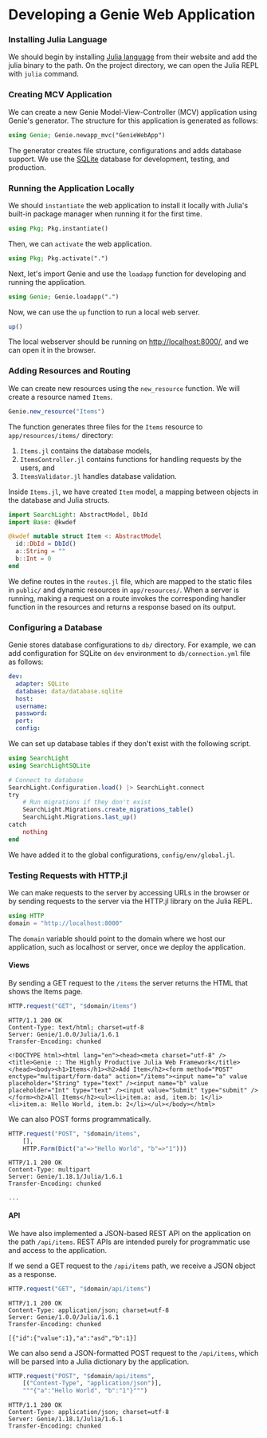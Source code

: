 # Developing a Genie Web Application
### Installing Julia Language
We should begin by installing [Julia language](https://julialang.org/) from their website and add the julia binary to the path. On the project directory, we can open the Julia REPL with `julia` command.

### Creating MCV Application
We can create a new Genie Model-View-Controller (MCV) application using Genie's generator. The structure for this application is generated as follows:

```julia
using Genie; Genie.newapp_mvc("GenieWebApp")
```

The generator creates file structure, configurations and adds database support. We use the [SQLite](https://www.sqlite.org/index.html) database for development, testing, and production.

### Running the Application Locally
We should `instantiate` the web application to install it locally with Julia's built-in package manager when running it for the first time.

```julia
using Pkg; Pkg.instantiate()
```

Then, we can `activate` the web application.

```julia
using Pkg; Pkg.activate(".")
```

Next, let's import Genie and use the `loadapp` function for developing and running the application.

```julia
using Genie; Genie.loadapp(".")
```

Now, we can use the `up` function to run a local web server.

```julia
up()
```

The local webserver should be running on [http://localhost:8000/](http://localhost:8000/), and we can open it in the browser.

### Adding Resources and Routing
We can create new resources using the `new_resource` function. We will create a resource named `Items`.

```julia
Genie.new_resource("Items")
```

The function generates three files for the `Items` resource to `app/resources/items/` directory:

1. `Items.jl` contains the database models,
2. `ItemsController.jl` contains functions for handling requests by the users, and
3. `ItemsValidator.jl` handles database validation.

Inside `Items.jl`, we have created `Item` model, a mapping between objects in the database and Julia structs.

```julia
import SearchLight: AbstractModel, DbId
import Base: @kwdef

@kwdef mutable struct Item <: AbstractModel
  id::DbId = DbId()
  a::String = ""
  b::Int = 0
end
```

We define routes in the `routes.jl` file, which are mapped to the static files in `public/` and dynamic resources in `app/resources/`. When a server is running, making a request on a route invokes the corresponding handler function in the resources and returns a response based on its output.

### Configuring a Database
Genie stores database configurations to `db/` directory. For example, we can add configuration for SQLite on `dev` environment to `db/connection.yml` file as follows:

```yaml
dev:
  adapter: SQLite
  database: data/database.sqlite
  host:
  username:
  password:
  port:
  config:
```

We can set up database tables if they don't exist with the following script.

```julia
using SearchLight
using SearchLightSQLite

# Connect to database
SearchLight.Configuration.load() |> SearchLight.connect
try
    # Run migrations if they don't exist
    SearchLight.Migrations.create_migrations_table()
    SearchLight.Migrations.last_up()
catch
    nothing
end
```

We have added it to the global configurations, `config/env/global.jl`.

### Testing Requests with HTTP.jl
We can make requests to the server by accessing URLs in the browser or by sending requests to the server via the HTTP.jl library on the Julia REPL.

```julia
using HTTP
domain = "http://localhost:8000"
```

The `domain` variable should point to the domain where we host our application, such as localhost or server, once we deploy the application.

#### Views
By sending a GET request to the `/items` the server returns the HTML that shows the Items page.

```julia
HTTP.request("GET", "$domain/items")
```

```
HTTP/1.1 200 OK
Content-Type: text/html; charset=utf-8
Server: Genie/1.0.0/Julia/1.6.1
Transfer-Encoding: chunked

<!DOCTYPE html><html lang="en"><head><meta charset="utf-8" /><title>Genie :: The Highly Productive Julia Web Framework</title></head><body><h1>Items</h1><h2>Add Item</h2><form method="POST" enctype="multipart/form-data" action="/items"><input name="a" value placeholder="String" type="text" /><input name="b" value placeholder="Int" type="text" /><input value="Submit" type="submit" /></form><h2>All Items</h2><ul><li>item.a: asd, item.b: 1</li><li>item.a: Hello World, item.b: 2</li></ul></body></html>
```

We can also POST forms programmatically.

```julia
HTTP.request("POST", "$domain/items",
    [],
    HTTP.Form(Dict("a"=>"Hello World", "b"=>"1")))
```

```
HTTP/1.1 200 OK
Content-Type: multipart
Server: Genie/1.18.1/Julia/1.6.1
Transfer-Encoding: chunked

...
```

#### API
We have also implemented a JSON-based REST API on the application on the path `/api/items`. REST APIs are intended purely for programmatic use and access to the application.

If we send a GET request to the `/api/items` path, we receive a JSON object as a response.

```julia
HTTP.request("GET", "$domain/api/items")
```

```
HTTP/1.1 200 OK
Content-Type: application/json; charset=utf-8
Server: Genie/1.0.0/Julia/1.6.1
Transfer-Encoding: chunked

[{"id":{"value":1},"a":"asd","b":1}]
```

We can also send a JSON-formatted POST request to the `/api/items`, which will be parsed into a Julia dictionary by the application.

```julia
HTTP.request("POST", "$domain/api/items",
    [("Content-Type", "application/json")],
    """{"a":"Hello World", "b":"1"}""")
```

```
HTTP/1.1 200 OK
Content-Type: application/json; charset=utf-8
Server: Genie/1.18.1/Julia/1.6.1
Transfer-Encoding: chunked
```

